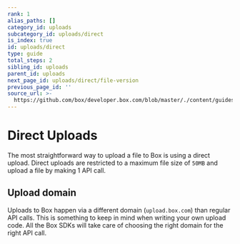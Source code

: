 ```yaml
---
rank: 1
alias_paths: []
category_id: uploads
subcategory_id: uploads/direct
is_index: true
id: uploads/direct
type: guide
total_steps: 2
sibling_id: uploads
parent_id: uploads
next_page_id: uploads/direct/file-version
previous_page_id: ''
source_url: >-
  https://github.com/box/developer.box.com/blob/master/./content/guides/uploads/direct/index.md
---
```


# Direct Uploads

The most straightforward way to upload a file to Box is using a direct upload.
Direct uploads are restricted to a maximum file size of `50MB` and upload a file
by making 1 API call.

## Upload domain

Uploads to Box happen via a different domain (`upload.box.com`) than regular API
calls. This is something to keep in mind when writing your own upload code. All
the Box SDKs will take care of choosing the right domain for the right API call.
